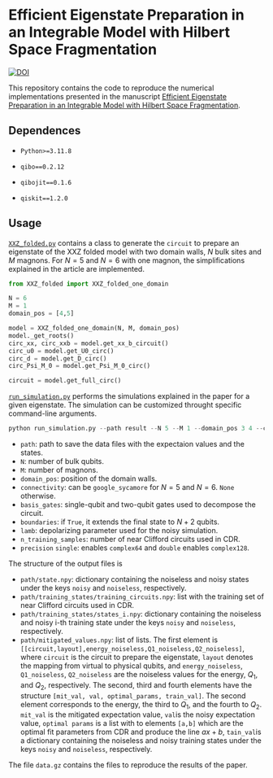 # Efficient Eigenstate Preparation in an Integrable Model with Hilbert Space Fragmentation
[![DOI](https://zenodo.org/badge/DOI/10.5281/zenodo.13925212.svg)](https://doi.org/10.5281/zenodo.13925211)

This repository contains the code to reproduce the numerical implementations presented in the manuscript [Efficient Eigenstate Preparation in an Integrable Model with Hilbert Space Fragmentation]().


## Dependences

- `Python>=3.11.8`

- `qibo==0.2.12`

- `qibojit==0.1.6`

- `qiskit==1.2.0`


## Usage
[`XXZ_folded.py`](https://github.com/AlejandroSopena/XXZ_folded/blob/main/XXZ_folded.py) contains a class to generate the `circuit` to prepare an eigenstate of the XXZ folded model with two domain walls, $N$ bulk sites and $M$ magnons.
For $N=5$ and $N=6$ with one magnon, the simplifications explained in the article are implemented.
```python
from XXZ_folded import XXZ_folded_one_domain

N = 6
M = 1
domain_pos = [4,5]

model = XXZ_folded_one_domain(N, M, domain_pos)
model._get_roots()
circ_xx, circ_xxb = model.get_xx_b_circuit()
circ_u0 = model.get_U0_circ()
circ_d = model.get_D_circ()
circ_Psi_M_0 = model.get_Psi_M_0_circ()

circuit = model.get_full_circ()
```

[`run_simulation.py`](https://github.com/AlejandroSopena/XXZ_folded/blob/main/run_simulation.py) performs the simulations explained in the paper for a given eigenstate. The simulation can be customized throught specific command-line arguments.
```python
python run_simulation.py --path result --N 5 --M 1 --domain_pos 3 4 --connectivity google_sycamore --basis_gates cx rz sx x id --boundaries False --lamb 0.003 --n_training_samples 50 --precision single
```
- `path`: path to save the data files with the expectaion values and the states.
- `N`: number of bulk qubits.
- `M`: number of magnons.
- `domain_pos`: position of the domain walls.
- `connectivity`: can be `google_sycamore` for $N=5$ and $N=6$. `None` otherwise.
- `basis_gates`: single-qubit and two-qubit gates used to decompose the circuit.
- `boundaries`: if `True`, it extends the final state to $N+2$ qubits.
- `lamb`: depolarizing parameter used for the noisy simulation.
- `n_training_samples`: number of near Clifford circuits used in CDR.
- `precision` `single`: enables `complex64` and `double` enables `complex128`.

The structure of the output files is

- `path/state.npy`: dictionary containing the noiseless and noisy states under the keys `noisy` and `noiseless`, respectively.
- `path/training_states/training_circuits.npy`: list with the training set of near Clifford circuits used in CDR.
- `path/training_states/states_i.npy`: dictionary containing the noiseless and noisy i-th training state under the keys `noisy` and `noiseless`, respectively.
- `path/mitigated_values.npy`: list of lists. 
    The first element is `[[circuit,layout],energy_noiseless,Q1_noiseless,Q2_noiseless]`, where `circuit` is the circuit to prepare the eigenstate, `layout` denotes the mapping from virtual to physical qubits, and `energy_noiseless`, `Q1_noiseless`, `Q2_noiseless` are the noiseless values for the energy, $Q_1$, and $Q_2$, respectively.
    The second, third and fourth elements have the structure `[mit_val, val, optimal_params, train_val]`.
    The second element corresponds to the energy, the third to $Q_1$, and the fourth to $Q_2$.
    `mit_val` is the mitigated expectation value, `val`is the noisy expectation value, `optimal params` is a list with to elements `[a,b]` which are the optimal fit parameters from CDR and produce the line $ax+b$, 
    `tain_val`is a dictionary containing the noiseless and noisy training states under the keys `noisy` and `noiseless`, respectively.

The file `data.gz` contains the files to reproduce the results of the paper.
